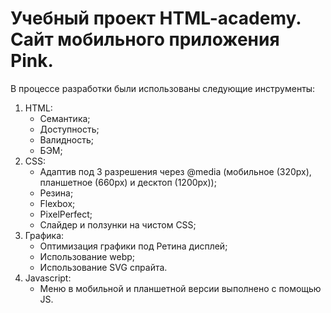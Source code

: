 # Учебный проект HTML-academy. Сайт мобильного приложения Pink.
В процессе разработки были использованы следующие инструменты:
1. HTML: 
   * Семантика;
   * Доступность;
   * Валидность;
   * БЭМ;
2. CSS:
   * Адаптив под 3 разрешения через @media (мобильное (320px), планшетное (660px) и десктоп (1200px));
   * Резина;
   * Flexbox;
   * PixelPerfect;
   * Слайдер и ползунки на чистом CSS;
3. Графика:   
   * Оптимизация графики под Ретина дисплей;
   * Использование webp;
   * Использование SVG спрайта.
4. Javascript:
   * Меню в мобильной и планшетной версии выполнено с помощью JS. 
